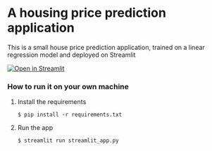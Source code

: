 # A housing price prediction application

This is a small house price prediction application, trained on a linear regression model and deployed on Streamlit

[![Open in Streamlit](https://static.streamlit.io/badges/streamlit_badge_black_white.svg)](https://housingprediction-58bphtxmmu68na4gw3ikss.streamlit.app/)

### How to run it on your own machine

1. Install the requirements

   ```
   $ pip install -r requirements.txt
   ```

2. Run the app

   ```
   $ streamlit run streamlit_app.py
   ```
